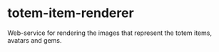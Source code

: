 # totem-item-renderer
Web-service for rendering the images that represent the totem items, avatars and gems.
